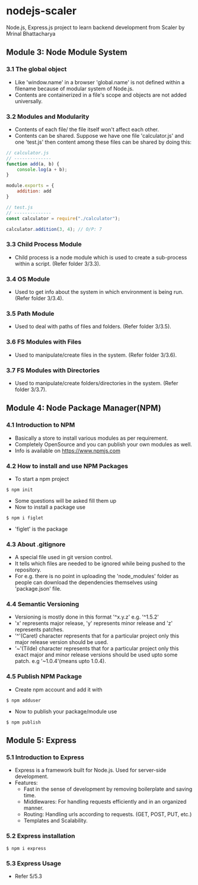 # nodejs-scaler
Node.js, Express.js project to learn backend development from Scaler by Mrinal Bhattacharya

## Module 3: Node Module System

### 3.1 The global object
- Like 'window.name' in a browser 'global.name' is not defined within a filename because of modular system of Node.js.
- Contents are containerized in a file's scope and objects are not added universally.

### 3.2 Modules and Modularity
- Contents of each file/ the file itself won't affect each other.
- Contents can be shared. Suppose we have one file 'calculator.js' and one 'test.js' then content among these files can be shared by doing this:
```js
// calculator.js
// --------------
function add(a, b) {
    console.log(a + b);
} 

module.exports = {
    addition: add
}

// test.js
// --------------
const calculator = require("./calculator");

calculator.addition(3, 4); // O/P: 7
```
### 3.3 Child Process Module
- Child process is a node module which is used to create a sub-process within a script. (Refer folder 3/3.3).

### 3.4 OS Module
- Used to get info about the system in which environment is being run. (Refer folder 3/3.4).

### 3.5 Path Module
- Used to deal with paths of files and folders. (Refer folder 3/3.5).

### 3.6 FS Modules with Files
- Used to manipulate/create files in the system. (Refer folder 3/3.6).

### 3.7 FS Modules with Directories
- Used to manipulate/create folders/directories in the system. (Refer folder 3/3.7).

## Module 4: Node Package Manager(NPM)

### 4.1 Introduction to NPM
- Basically a store to install various modules as per requirement.
- Completely OpenSource and you can publish your own modules as well.
- Info is available on https://www.npmjs.com

### 4.2 How to install and use NPM Packages
- To start a npm project
```
$ npm init
```
- Some questions will be asked fill them up
- Now to install a package use
```
$ npm i figlet
```
- 'figlet' is the package 

### 4.3 About .gitignore
- A special file used in git version control.
- It tells which files are needed to be ignored while being pushed to the repository.
- For e.g. there is no point in uploading the 'node_modules' folder as people can download the dependencies themselves using 'package.json' file.

### 4.4 Semantic Versioning
- Versioning is mostly done in this format '^x.y.z' e.g. '^1.5.2'
- 'x' represents major release, 'y' represents minor release and 'z' represents patches.
- '^'(Caret) character represents that for a particular project only this major release version should be used.
- '~'(Tilde) character represents that for a particular project only this exact major and minor release versions should be used upto some patch. e.g '~1.0.4'(means upto 1.0.4).

### 4.5  Publish NPM Package
- Create npm account and add it with
```
$ npm adduser
```
- Now to publish your package/module use
```
$ npm publish
```
## Module 5: Express

### 5.1 Introduction to Express
- Express is a framework built for Node.js. Used for server-side development.
- Features:
    - Fast in the sense of development by removing boilerplate and saving time.
    - Middlewares: For handling requests efficiently and in an organized manner.
    - Routing: Handling urls according to requests. (GET, POST, PUT, etc.)
    - Templates and Scalability.

### 5.2 Express installation
```
$ npm i express
```

### 5.3 Express Usage
- Refer 5/5.3